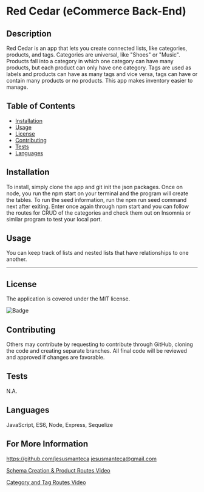 # Red Cedar (eCommerce Back-End)

## Description 

Red Cedar is an app that lets you create connected lists, like categories, products, and tags. Categories are universal, like "Shoes" or "Music". Products fall into a category in which one category can have many products, but each product can only have one category. Tags are used as labels and products can have as many tags and vice versa, tags can have or contain many products or no products. This app makes inventory easier to manage. 

## Table of Contents

* [Installation](#installation)
* [Usage](#usage)
* [License](#License) 
* [Contributing](#Contributing)
* [Tests](#Tests) 
* [Languages](#Languages) 

## Installation

To install, simply clone the app and git init the json packages. Once on node, you run the npm start on your terminal and the program will create the tables. To run the seed information, run the npm run seed command next after exiting. Enter once again through npm start and you can follow the routes for CRUD of the categories and check them out on Insomnia or similar program to test your local port. 

## Usage 

You can keep track of lists and nested lists that have relationships to one another. 


---
## License

  The application is covered under the MIT license.

  ![Badge](https://img.shields.io/badge/License-MIT-blueviolet)

## Contributing

Others may contribute by requesting to contribute through GitHub, cloning the code and creating separate branches. All final code will be reviewed and approved if changes are favorable.

## Tests

N.A.

## Languages

JavaScript, ES6, Node, Express, Sequelize

## For More Information

https://github.com/jesusmanteca
jesusmanteca@gmail.com

[Schema Creation & Product Routes Video](https://drive.google.com/file/d/1TtniW6RdlvVsoWFSaVjHIyZFdeDbQrSV/view)

[Category and Tag Routes Video](https://drive.google.com/file/d/1YdOXPPbYljzRT5ivX9gPgG4EQKnwsZ44/view)




